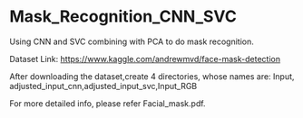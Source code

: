 # Mask_Recognition_CNN_SVC
Using CNN and SVC combining with PCA to do mask recognition.


Dataset Link:
https://www.kaggle.com/andrewmvd/face-mask-detection

After downloading the dataset,create 4 directories, whose names are:
Input, adjusted_input_cnn,adjusted_input_svc,Input_RGB

For more detailed info, please refer Facial_mask.pdf.
